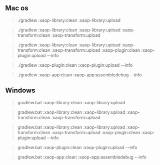 
## Mac os

> ./gradlew  :xaop-library:clean :xaop-library:upload

> ./gradlew  :xaop-library:clean :xaop-library:upload :xaop-transform:clean :xaop-transform:upload

> ./gradlew  :xaop-library:clean :xaop-library:upload :xaop-transform:clean :xaop-transform:upload :xaop-plugin:clean :xaop-plugin:upload  --info

> ./gradlew  :xaop-plugin:clean :xaop-plugin:upload  --info

> ./gradlew  :xaop-app:clean :xaop-app:assembledebug --info

## Windows

> gradlew.bat :xaop-library:clean :xaop-library:upload

> gradlew.bat :xaop-library:clean :xaop-library:upload :xaop-transform:clean :xaop-transform:upload

> gradlew.bat :xaop-library:clean :xaop-library:upload :xaop-transform:clean :xaop-transform:upload :xaop-plugin:clean :xaop-plugin:upload  --info

> gradlew.bat :xaop-plugin:clean :xaop-plugin:upload  --info

> gradlew.bat :xaop-app:clean :xaop-app:assembledebug --info